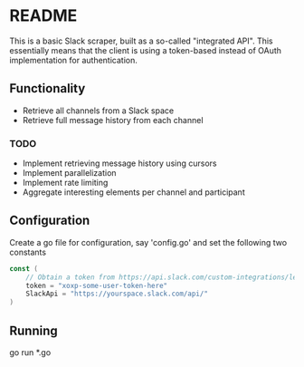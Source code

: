 # README

This is a basic Slack scraper, built as a so-called "integrated API". This essentially means that the client is using a token-based instead of OAuth implementation
for authentication.

## Functionality

* Retrieve all channels from a Slack space
* Retrieve full message history from each channel

### TODO

* Implement retrieving message history using cursors
* Implement parallelization
* Implement rate limiting
* Aggregate interesting elements per channel and participant

## Configuration

Create a go file for configuration, say 'config.go' and set the following two constants

```go
const (
    // Obtain a token from https://api.slack.com/custom-integrations/legacy-tokens
    token = "xoxp-some-user-token-here"
    SlackApi = "https://yourspace.slack.com/api/"
)
```

## Running

go run *.go